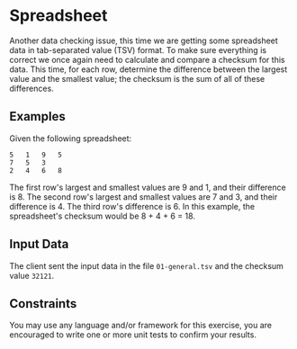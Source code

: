 # Spreadsheet

Another data checking issue, this time we are getting some spreadsheet data in tab-separated value (TSV) format. To make sure everything is correct we once again need to calculate and compare a checksum for this data. This time, for each row, determine the difference between the largest value and the smallest value; the checksum is the sum of all of these differences.

## Examples

Given the following spreadsheet:

```
5	1	9	5
7	5	3
2	4	6	8
```
The first row's largest and smallest values are 9 and 1, and their difference is 8.
The second row's largest and smallest values are 7 and 3, and their difference is 4.
The third row's difference is 6.
In this example, the spreadsheet's checksum would be 8 + 4 + 6 = 18.

## Input Data

The client sent the input data in the file `01-general.tsv` and the checksum value `32121`.

## Constraints

You may use any language and/or framework for this exercise, you are encouraged to write one or more unit tests to confirm your results.
